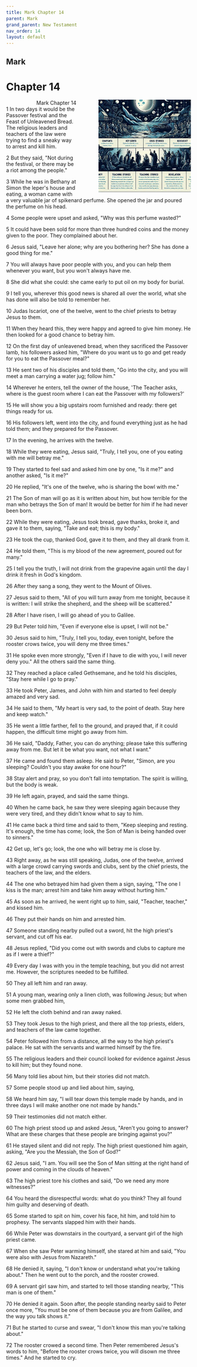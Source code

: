 ```yaml
---
title: Mark Chapter 14
parent: Mark
grand_parent: New Testament
nav_order: 14
layout: default
---
```


## Mark

# Chapter 14

<div style="clear: both; text-align: right;">
    <div style="max-width: 50%; height: auto; float: right; margin: 0 0 10px 10px; padding-left: 10%;">
        <img src="/assets/Image/Mark/500/14.jpg" alt="Mark Chapter 14" class="chapter-image">
    </div>
    <figcaption style="font-size: 14px; text-align: right;">Mark Chapter 14</figcaption>
</div>
1 In two days it would be the Passover festival and the Feast of Unleavened Bread. The religious leaders and teachers of the law were trying to find a sneaky way to arrest and kill him.

2 But they said, "Not during the festival, or there may be a riot among the people."

3 While he was in Bethany at Simon the leper's house and eating, a woman came with a very valuable jar of spikenard perfume. She opened the jar and poured the perfume on his head.

4 Some people were upset and asked, "Why was this perfume wasted?"

5 It could have been sold for more than three hundred coins and the money given to the poor. They complained about her.

6 Jesus said, "Leave her alone; why are you bothering her? She has done a good thing for me."

7 You will always have poor people with you, and you can help them whenever you want, but you won't always have me.

8 She did what she could: she came early to put oil on my body for burial.

9 I tell you, wherever this good news is shared all over the world, what she has done will also be told to remember her.

10 Judas Iscariot, one of the twelve, went to the chief priests to betray Jesus to them.

11 When they heard this, they were happy and agreed to give him money. He then looked for a good chance to betray him.

12 On the first day of unleavened bread, when they sacrificed the Passover lamb, his followers asked him, "Where do you want us to go and get ready for you to eat the Passover meal?"

13 He sent two of his disciples and told them, "Go into the city, and you will meet a man carrying a water jug; follow him."

14 Wherever he enters, tell the owner of the house, 'The Teacher asks, where is the guest room where I can eat the Passover with my followers?'

15 He will show you a big upstairs room furnished and ready: there get things ready for us.

16 His followers left, went into the city, and found everything just as he had told them; and they prepared for the Passover.

17 In the evening, he arrives with the twelve.

18 While they were eating, Jesus said, "Truly, I tell you, one of you eating with me will betray me."

19 They started to feel sad and asked him one by one, "Is it me?" and another asked, "Is it me?"

20 He replied, "It's one of the twelve, who is sharing the bowl with me."

21 The Son of man will go as it is written about him, but how terrible for the man who betrays the Son of man! It would be better for him if he had never been born.

22 While they were eating, Jesus took bread, gave thanks, broke it, and gave it to them, saying, "Take and eat; this is my body."

23 He took the cup, thanked God, gave it to them, and they all drank from it.

24 He told them, "This is my blood of the new agreement, poured out for many."

25 I tell you the truth, I will not drink from the grapevine again until the day I drink it fresh in God's kingdom.

26 After they sang a song, they went to the Mount of Olives.

27 Jesus said to them, "All of you will turn away from me tonight, because it is written: I will strike the shepherd, and the sheep will be scattered."

28 After I have risen, I will go ahead of you to Galilee.

29 But Peter told him, "Even if everyone else is upset, I will not be."

30 Jesus said to him, "Truly, I tell you, today, even tonight, before the rooster crows twice, you will deny me three times."

31 He spoke even more strongly, "Even if I have to die with you, I will never deny you." All the others said the same thing.

32 They reached a place called Gethsemane, and he told his disciples, "Stay here while I go to pray."

33 He took Peter, James, and John with him and started to feel deeply amazed and very sad.

34 He said to them, "My heart is very sad, to the point of death. Stay here and keep watch."

35 He went a little farther, fell to the ground, and prayed that, if it could happen, the difficult time might go away from him.

36 He said, "Daddy, Father, you can do anything; please take this suffering away from me. But let it be what you want, not what I want."

37 He came and found them asleep. He said to Peter, "Simon, are you sleeping? Couldn't you stay awake for one hour?"

38 Stay alert and pray, so you don't fall into temptation. The spirit is willing, but the body is weak.

39 He left again, prayed, and said the same things.

40 When he came back, he saw they were sleeping again because they were very tired, and they didn't know what to say to him.

41 He came back a third time and said to them, "Keep sleeping and resting. It's enough, the time has come; look, the Son of Man is being handed over to sinners."

42 Get up, let's go; look, the one who will betray me is close by.

43 Right away, as he was still speaking, Judas, one of the twelve, arrived with a large crowd carrying swords and clubs, sent by the chief priests, the teachers of the law, and the elders.

44 The one who betrayed him had given them a sign, saying, "The one I kiss is the man; arrest him and take him away without hurting him."

45 As soon as he arrived, he went right up to him, said, "Teacher, teacher," and kissed him.

46 They put their hands on him and arrested him.

47 Someone standing nearby pulled out a sword, hit the high priest's servant, and cut off his ear.

48 Jesus replied, "Did you come out with swords and clubs to capture me as if I were a thief?"

49 Every day I was with you in the temple teaching, but you did not arrest me. However, the scriptures needed to be fulfilled.

50 They all left him and ran away.

51 A young man, wearing only a linen cloth, was following Jesus; but when some men grabbed him,

52 He left the cloth behind and ran away naked.

53 They took Jesus to the high priest, and there all the top priests, elders, and teachers of the law came together.

54 Peter followed him from a distance, all the way to the high priest's palace. He sat with the servants and warmed himself by the fire.

55 The religious leaders and their council looked for evidence against Jesus to kill him; but they found none.

56 Many told lies about him, but their stories did not match.

57 Some people stood up and lied about him, saying,

58 We heard him say, "I will tear down this temple made by hands, and in three days I will make another one not made by hands."

59 Their testimonies did not match either.

60 The high priest stood up and asked Jesus, "Aren't you going to answer? What are these charges that these people are bringing against you?"

61 He stayed silent and did not reply. The high priest questioned him again, asking, "Are you the Messiah, the Son of God?"

62 Jesus said, "I am. You will see the Son of Man sitting at the right hand of power and coming in the clouds of heaven."

63 The high priest tore his clothes and said, "Do we need any more witnesses?"

64 You heard the disrespectful words: what do you think? They all found him guilty and deserving of death.

65 Some started to spit on him, cover his face, hit him, and told him to prophesy. The servants slapped him with their hands.

66 While Peter was downstairs in the courtyard, a servant girl of the high priest came.

67 When she saw Peter warming himself, she stared at him and said, "You were also with Jesus from Nazareth."

68 He denied it, saying, "I don't know or understand what you're talking about." Then he went out to the porch, and the rooster crowed.

69 A servant girl saw him, and started to tell those standing nearby, "This man is one of them."

70 He denied it again. Soon after, the people standing nearby said to Peter once more, "You must be one of them because you are from Galilee, and the way you talk shows it."

71 But he started to curse and swear, "I don't know this man you're talking about."

72 The rooster crowed a second time. Then Peter remembered Jesus's words to him, "Before the rooster crows twice, you will disown me three times." And he started to cry.


